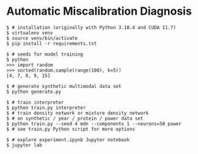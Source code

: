 # Automatic Miscalibration Diagnosis

    $ # installation (originally with Python 3.10.4 and CUDA 11.7)
    $ virtualenv venv
    $ source venv/bin/activate
    $ pip install -r requirements.txt

    $ # seeds for model training
    $ python
    >>> import random
    >>> sorted(random.sample(range(100), k=5))
    [4, 7, 8, 9, 15]

    $ # generate synthetic multimodal data set
    $ python generate.py

    $ # train interpreter
    $ python train.py interpreter
    $ # train density network or mixture density network
    $ # on synthetic / year / protein / power data set
    $ python train.py --seed 4 mdn --components 1 --neurons=50 power
    $ # see train.py Python script for more options

    $ # explore experiment.ipynb Jupyter notebook
    $ jupyter lab
